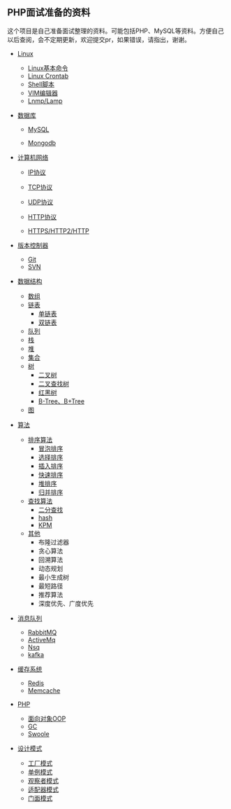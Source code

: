 ## PHP面试准备的资料

这个项目是自己准备面试整理的资料。可能包括PHP、MySQL等资料。方便自己以后查阅，会不定期更新，欢迎提交pr，如果错误，请指出，谢谢。

- [Linux]()

  - [Linux基本命令]()
  - [Linux Crontab]()
  - [Shell脚本]()
  - [VIM编辑器]()
  - [Lnmp/Lamp]()

- [数据库]()

  - [MySQL]()

  - [Mongodb]()

- [计算机网络]()

  - [IP协议]()


  - [TCP协议]()
  - [UDP协议]()
  - [HTTP协议]()
  - [HTTPS/HTTP2/HTTP]()

- [版本控制器]()

  - [Git]()
  - [SVN]()

- [数据结构]()

  - [数组]()
  - [链表]()
    - [单链表]()
    - [双链表]()
  - [队列]()
  - [栈]()
  - [堆]()
  - [集合]()
  - [树]()
    - [二叉树 ]()
    - [二叉查找树]()
    - [红黑树]()
    - [B-Tree、B+Tree]()
  - [图]()

- [算法]()

  - [排序算法]()
    - [冒泡排序]()
    - [选择排序]()
    - [插入排序]()
    - [快速排序]()
    - [堆排序]()
    - [归并排序]()
  - [查找算法]()
    - [二分查找]()
    - [hash]()
    - [KPM]()
  - [其他]()
    - 布隆过滤器
    - 贪心算法
    - 回溯算法
    - 动态规划
    - 最小生成树
    - 最短路径
    - 推荐算法
    - 深度优先、广度优先

- [消息队列]()

  - [RabbitMQ]()
  - [ActiveMq]()
  - [Nsq]()
  - [kafka]()

- [缓存系统]()

  - [Redis]()
  - [Memcache]()

- [PHP]()

  - [面向对象OOP]()
  - [GC]()
  - [Swoole]()

- [设计模式]()

  - [工厂模式]()
  - [单例模式]()
  - [观察者模式]()
  - [适配器模式]()
  - [门面模式]()

  ​